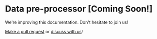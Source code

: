 # Data pre-processor \[Coming Soon!\]

We're improving this documentation. Don't hesitate to join us!

[Make a pull request](https://github.com/open-mmlab/mmediting/compare) or [discuss with us](https://github.com/open-mmlab/mmediting/discussions/1429)!
